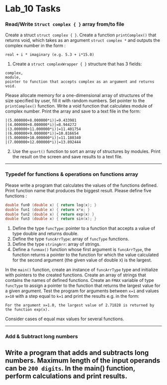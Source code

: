 # Lab_10 Tasks

### Read/Write `Struct complex { }` array from/to file

Create a struct `struct complex { }`. Create a function `printComplex()` that returns void, which takes as an argument
`struct complex *` and outputs the complex number in the form :

```text 
real + i * imaginary (e.g. 5.3 + i*15.0)
```

1) Create a `struct complexWrapper { }` structure that has 3 fields:

```text
complex,
module, 
pointer to function that accepts complex as an argument and returns void. 
```

Please allocate memory for a one-dimensional array of structures of the size specified by user, fill it with random
numbers. Set pointer to the `printComplex()` function. Write a void function that calculates module of complex number.
Print the array and save to a text file in the form:

```text
|(5.000000+8.000000*i)|=9.433981
|(4.000000+8.000000*i)|=8.944272
|(3.000000+11.000000*i)|=11.401754
|(6.000000+9.000000*i)|=10.816654
|(5.000000+10.000000*i)|=11.180340
|(7.000000+12.000000*i)|=13.892444
```

2) Use the `qsort()` function to sort an array of structures by modules. Print the result on the screen and save results
   to a text file.

--- 

### Typedef for functions & operations on functions array

Please write a program that calculates the values of the functions defined. Print function name that produces the
biggest result. Please define five functions :

```c
double fun0 (double x) { return log(x); }
double fun1 (double x) { return x*x; }
double fun2 (double x) { return exp(x) } 
double fun3 (double x) { return sin(x); }
```

1) Define the type `funcType`: pointer to a function that accepts a value of type double and returns double.
2) Define the type `funcArrType`: array of `funcType` functions.
3) Define the type `stringArr`: array of strings.
4) Define a `funmax()` function whose first argument is `funcArrType`, the function returns a pointer to the function
   for which the value calculated for the second argument (the given value of double `X`) is the largest.

In the `main()` function, create an instance of `funcArrType` type and initialize with pointers to the created
functions. Create an array of strings that contains the names of defined functions. Create an `FMAX` variable of type
`funcType` to assign a pointer to the function that returns the largest value for a given argument. Test the program for
arguments between `x=1` and values `x=10` with a step equal to `k=1` and print the results e.g. in the form:

```text
For the argument x=1.0, the largest value of 2.71828 is returned by the function exp(x).
```

Consider cases of equal max values for several functions.

--- 

### Add & Subtract long numbers

Write a program that adds and subtracts long numbers. Maximum length of the input operands can be `200 digits`. In the
main() function, perform calculations and print results.
--- 
